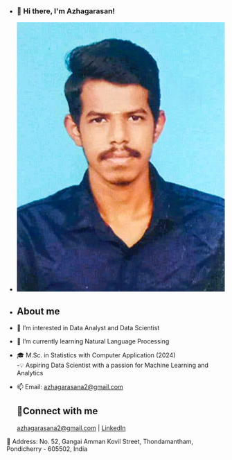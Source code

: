 - ### 👋 Hi there, I'm Azhagarasan!
- ![ Alt Text](https://raw.githubusercontent.com/AZHAGARASAN1910/AZHAGARASAN1910/ee4d4643f260d8204f1a656b85be0218bce4f5b0/azhagu%20photo.jpg)
- ## About me
- 👀 I’m interested in Data Analyst and Data Scientist
- 🌱 I’m currently learning Natural Language Processing
- 🎓 M.Sc. in Statistics with Computer Application (2024)  
-💡 Aspiring Data Scientist with a passion for Machine Learning and Analytics  
- 📫 Email: azhagarasana2@gmail.com

  ## 🔗Connect with me
  azhagarasana2@gmail.com | [LinkedIn](https://www.linkedin.com/in/azhagarasan1910/)

📍 Address: No. 52, Gangai Amman Kovil Street, Thondamantham, Pondicherry - 605502, India  

<!---
AZHAGARASAN1910/AZHAGARASAN1910 is a ✨ special ✨ repository because its `README.md` (this file) appears on your GitHub profile.
You can click the Preview link to take a look at your changes.
--->
